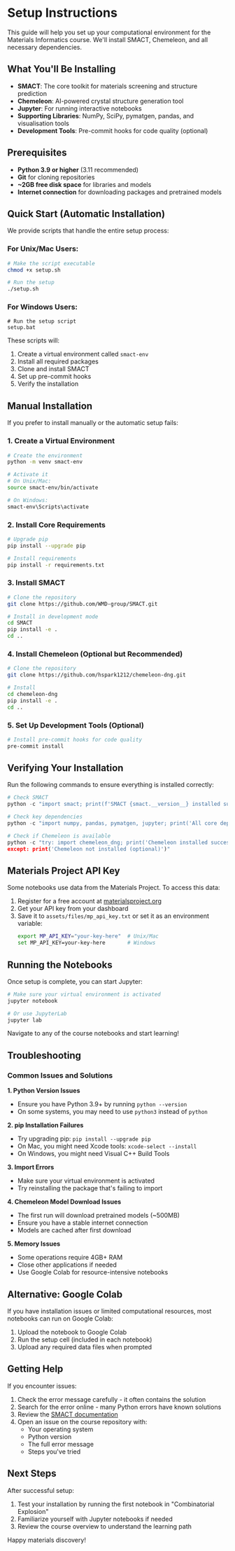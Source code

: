 # Setup Instructions

This guide will help you set up your computational environment for the Materials Informatics course. We'll install SMACT, Chemeleon, and all necessary dependencies.

## What You'll Be Installing

- **SMACT**: The core toolkit for materials screening and structure prediction
- **Chemeleon**: AI-powered crystal structure generation tool
- **Jupyter**: For running interactive notebooks
- **Supporting Libraries**: NumPy, SciPy, pymatgen, pandas, and visualisation tools
- **Development Tools**: Pre-commit hooks for code quality (optional)

## Prerequisites

- **Python 3.9 or higher** (3.11 recommended)
- **Git** for cloning repositories
- **~2GB free disk space** for libraries and models
- **Internet connection** for downloading packages and pretrained models

## Quick Start (Automatic Installation)

We provide scripts that handle the entire setup process:

### For Unix/Mac Users:
```bash
# Make the script executable
chmod +x setup.sh

# Run the setup
./setup.sh
```

### For Windows Users:
```batch
# Run the setup script
setup.bat
```

These scripts will:
1. Create a virtual environment called `smact-env`
2. Install all required packages
3. Clone and install SMACT
4. Set up pre-commit hooks
5. Verify the installation

## Manual Installation

If you prefer to install manually or the automatic setup fails:

### 1. Create a Virtual Environment

```bash
# Create the environment
python -m venv smact-env

# Activate it
# On Unix/Mac:
source smact-env/bin/activate

# On Windows:
smact-env\Scripts\activate
```

### 2. Install Core Requirements

```bash
# Upgrade pip
pip install --upgrade pip

# Install requirements
pip install -r requirements.txt
```

### 3. Install SMACT

```bash
# Clone the repository
git clone https://github.com/WMD-group/SMACT.git

# Install in development mode
cd SMACT
pip install -e .
cd ..
```

### 4. Install Chemeleon (Optional but Recommended)

```bash
# Clone the repository
git clone https://github.com/hspark1212/chemeleon-dng.git

# Install
cd chemeleon-dng
pip install -e .
cd ..
```

### 5. Set Up Development Tools (Optional)

```bash
# Install pre-commit hooks for code quality
pre-commit install
```

## Verifying Your Installation

Run the following commands to ensure everything is installed correctly:

```python
# Check SMACT
python -c "import smact; print(f'SMACT {smact.__version__} installed successfully')"

# Check key dependencies
python -c "import numpy, pandas, pymatgen, jupyter; print('All core dependencies installed')"

# Check if Chemeleon is available
python -c "try: import chemeleon_dng; print('Chemeleon installed successfully')
except: print('Chemeleon not installed (optional)')"
```

## Materials Project API Key

Some notebooks use data from the Materials Project. To access this data:

1. Register for a free account at [materialsproject.org](https://materialsproject.org)
2. Get your API key from your dashboard
3. Save it to `assets/files/mp_api_key.txt` or set it as an environment variable:
   ```bash
   export MP_API_KEY="your-key-here"  # Unix/Mac
   set MP_API_KEY=your-key-here       # Windows
   ```

## Running the Notebooks

Once setup is complete, you can start Jupyter:

```bash
# Make sure your virtual environment is activated
jupyter notebook

# Or use JupyterLab
jupyter lab
```

Navigate to any of the course notebooks and start learning!

## Troubleshooting

### Common Issues and Solutions

**1. Python Version Issues**
- Ensure you have Python 3.9+ by running `python --version`
- On some systems, you may need to use `python3` instead of `python`

**2. pip Installation Failures**
- Try upgrading pip: `pip install --upgrade pip`
- On Mac, you might need Xcode tools: `xcode-select --install`
- On Windows, you might need Visual C++ Build Tools

**3. Import Errors**
- Make sure your virtual environment is activated
- Try reinstalling the package that's failing to import

**4. Chemeleon Model Download Issues**
- The first run will download pretrained models (~500MB)
- Ensure you have a stable internet connection
- Models are cached after first download

**5. Memory Issues**
- Some operations require 4GB+ RAM
- Close other applications if needed
- Use Google Colab for resource-intensive notebooks

## Alternative: Google Colab

If you have installation issues or limited computational resources, most notebooks can run on Google Colab:

1. Upload the notebook to Google Colab
2. Run the setup cell (included in each notebook)
3. Upload any required data files when prompted

## Getting Help

If you encounter issues:

1. Check the error message carefully - it often contains the solution
2. Search for the error online - many Python errors have known solutions
3. Review the [SMACT documentation](https://smact.readthedocs.io)
4. Open an issue on the course repository with:
   - Your operating system
   - Python version
   - The full error message
   - Steps you've tried

## Next Steps

After successful setup:
1. Test your installation by running the first notebook in "Combinatorial Explosion"
2. Familiarize yourself with Jupyter notebooks if needed
3. Review the course overview to understand the learning path

Happy materials discovery!
